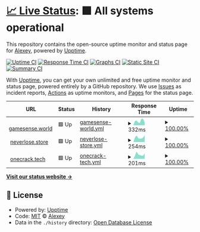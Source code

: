 # [📈 Live Status](https://pukpuker.github.io/uptime): <!--live status--> **🟩 All systems operational**

This repository contains the open-source uptime monitor and status page for [Alexey](https://neverlose.store), powered by [Upptime](https://github.com/upptime/upptime).

[![Uptime CI](https://github.com/pukpuker/uptime/workflows/Uptime%20CI/badge.svg)](https://github.com/pukpuker/uptime/actions?query=workflow%3A%22Uptime+CI%22)
[![Response Time CI](https://github.com/pukpuker/uptime/workflows/Response%20Time%20CI/badge.svg)](https://github.com/pukpuker/uptime/actions?query=workflow%3A%22Response+Time+CI%22)
[![Graphs CI](https://github.com/pukpuker/uptime/workflows/Graphs%20CI/badge.svg)](https://github.com/pukpuker/uptime/actions?query=workflow%3A%22Graphs+CI%22)
[![Static Site CI](https://github.com/pukpuker/uptime/workflows/Static%20Site%20CI/badge.svg)](https://github.com/pukpuker/uptime/actions?query=workflow%3A%22Static+Site+CI%22)
[![Summary CI](https://github.com/pukpuker/uptime/workflows/Summary%20CI/badge.svg)](https://github.com/pukpuker/uptime/actions?query=workflow%3A%22Summary+CI%22)

With [Upptime](https://upptime.js.org), you can get your own unlimited and free uptime monitor and status page, powered entirely by a GitHub repository. We use [Issues](https://github.com/pukpuker/uptime/issues) as incident reports, [Actions](https://github.com/pukpuker/uptime/actions) as uptime monitors, and [Pages](https://pukpuker.github.io/uptime) for the status page.

<!--start: status pages-->
<!-- This summary is generated by Upptime (https://github.com/upptime/upptime) -->
<!-- Do not edit this manually, your changes will be overwritten -->
<!-- prettier-ignore -->
| URL | Status | History | Response Time | Uptime |
| --- | ------ | ------- | ------------- | ------ |
| <img alt="" src="https://favicons.githubusercontent.com/gamesense.world" height="13"> [gamesense.world](https://gamesense.world) | 🟩 Up | [gamesense-world.yml](https://github.com/pukpuker/uptime/commits/HEAD/history/gamesense-world.yml) | <details><summary><img alt="Response time graph" src="./graphs/gamesense-world/response-time-week.png" height="20"> 332ms</summary><br><a href="https://pukpuker.github.io/uptime/history/gamesense-world"><img alt="Response time 257" src="https://img.shields.io/endpoint?url=https%3A%2F%2Fraw.githubusercontent.com%2Fpukpuker%2Fuptime%2FHEAD%2Fapi%2Fgamesense-world%2Fresponse-time.json"></a><br><a href="https://pukpuker.github.io/uptime/history/gamesense-world"><img alt="24-hour response time 373" src="https://img.shields.io/endpoint?url=https%3A%2F%2Fraw.githubusercontent.com%2Fpukpuker%2Fuptime%2FHEAD%2Fapi%2Fgamesense-world%2Fresponse-time-day.json"></a><br><a href="https://pukpuker.github.io/uptime/history/gamesense-world"><img alt="7-day response time 332" src="https://img.shields.io/endpoint?url=https%3A%2F%2Fraw.githubusercontent.com%2Fpukpuker%2Fuptime%2FHEAD%2Fapi%2Fgamesense-world%2Fresponse-time-week.json"></a><br><a href="https://pukpuker.github.io/uptime/history/gamesense-world"><img alt="30-day response time 291" src="https://img.shields.io/endpoint?url=https%3A%2F%2Fraw.githubusercontent.com%2Fpukpuker%2Fuptime%2FHEAD%2Fapi%2Fgamesense-world%2Fresponse-time-month.json"></a><br><a href="https://pukpuker.github.io/uptime/history/gamesense-world"><img alt="1-year response time 257" src="https://img.shields.io/endpoint?url=https%3A%2F%2Fraw.githubusercontent.com%2Fpukpuker%2Fuptime%2FHEAD%2Fapi%2Fgamesense-world%2Fresponse-time-year.json"></a></details> | <details><summary><a href="https://pukpuker.github.io/uptime/history/gamesense-world">100.00%</a></summary><a href="https://pukpuker.github.io/uptime/history/gamesense-world"><img alt="All-time uptime 97.46%" src="https://img.shields.io/endpoint?url=https%3A%2F%2Fraw.githubusercontent.com%2Fpukpuker%2Fuptime%2FHEAD%2Fapi%2Fgamesense-world%2Fuptime.json"></a><br><a href="https://pukpuker.github.io/uptime/history/gamesense-world"><img alt="24-hour uptime 100.00%" src="https://img.shields.io/endpoint?url=https%3A%2F%2Fraw.githubusercontent.com%2Fpukpuker%2Fuptime%2FHEAD%2Fapi%2Fgamesense-world%2Fuptime-day.json"></a><br><a href="https://pukpuker.github.io/uptime/history/gamesense-world"><img alt="7-day uptime 100.00%" src="https://img.shields.io/endpoint?url=https%3A%2F%2Fraw.githubusercontent.com%2Fpukpuker%2Fuptime%2FHEAD%2Fapi%2Fgamesense-world%2Fuptime-week.json"></a><br><a href="https://pukpuker.github.io/uptime/history/gamesense-world"><img alt="30-day uptime 100.00%" src="https://img.shields.io/endpoint?url=https%3A%2F%2Fraw.githubusercontent.com%2Fpukpuker%2Fuptime%2FHEAD%2Fapi%2Fgamesense-world%2Fuptime-month.json"></a><br><a href="https://pukpuker.github.io/uptime/history/gamesense-world"><img alt="1-year uptime 97.46%" src="https://img.shields.io/endpoint?url=https%3A%2F%2Fraw.githubusercontent.com%2Fpukpuker%2Fuptime%2FHEAD%2Fapi%2Fgamesense-world%2Fuptime-year.json"></a></details>
| <img alt="" src="https://favicons.githubusercontent.com/neverlose.store" height="13"> [neverlose.store](https://neverlose.store) | 🟩 Up | [neverlose-store.yml](https://github.com/pukpuker/uptime/commits/HEAD/history/neverlose-store.yml) | <details><summary><img alt="Response time graph" src="./graphs/neverlose-store/response-time-week.png" height="20"> 254ms</summary><br><a href="https://pukpuker.github.io/uptime/history/neverlose-store"><img alt="Response time 277" src="https://img.shields.io/endpoint?url=https%3A%2F%2Fraw.githubusercontent.com%2Fpukpuker%2Fuptime%2FHEAD%2Fapi%2Fneverlose-store%2Fresponse-time.json"></a><br><a href="https://pukpuker.github.io/uptime/history/neverlose-store"><img alt="24-hour response time 293" src="https://img.shields.io/endpoint?url=https%3A%2F%2Fraw.githubusercontent.com%2Fpukpuker%2Fuptime%2FHEAD%2Fapi%2Fneverlose-store%2Fresponse-time-day.json"></a><br><a href="https://pukpuker.github.io/uptime/history/neverlose-store"><img alt="7-day response time 254" src="https://img.shields.io/endpoint?url=https%3A%2F%2Fraw.githubusercontent.com%2Fpukpuker%2Fuptime%2FHEAD%2Fapi%2Fneverlose-store%2Fresponse-time-week.json"></a><br><a href="https://pukpuker.github.io/uptime/history/neverlose-store"><img alt="30-day response time 227" src="https://img.shields.io/endpoint?url=https%3A%2F%2Fraw.githubusercontent.com%2Fpukpuker%2Fuptime%2FHEAD%2Fapi%2Fneverlose-store%2Fresponse-time-month.json"></a><br><a href="https://pukpuker.github.io/uptime/history/neverlose-store"><img alt="1-year response time 277" src="https://img.shields.io/endpoint?url=https%3A%2F%2Fraw.githubusercontent.com%2Fpukpuker%2Fuptime%2FHEAD%2Fapi%2Fneverlose-store%2Fresponse-time-year.json"></a></details> | <details><summary><a href="https://pukpuker.github.io/uptime/history/neverlose-store">100.00%</a></summary><a href="https://pukpuker.github.io/uptime/history/neverlose-store"><img alt="All-time uptime 95.99%" src="https://img.shields.io/endpoint?url=https%3A%2F%2Fraw.githubusercontent.com%2Fpukpuker%2Fuptime%2FHEAD%2Fapi%2Fneverlose-store%2Fuptime.json"></a><br><a href="https://pukpuker.github.io/uptime/history/neverlose-store"><img alt="24-hour uptime 100.00%" src="https://img.shields.io/endpoint?url=https%3A%2F%2Fraw.githubusercontent.com%2Fpukpuker%2Fuptime%2FHEAD%2Fapi%2Fneverlose-store%2Fuptime-day.json"></a><br><a href="https://pukpuker.github.io/uptime/history/neverlose-store"><img alt="7-day uptime 100.00%" src="https://img.shields.io/endpoint?url=https%3A%2F%2Fraw.githubusercontent.com%2Fpukpuker%2Fuptime%2FHEAD%2Fapi%2Fneverlose-store%2Fuptime-week.json"></a><br><a href="https://pukpuker.github.io/uptime/history/neverlose-store"><img alt="30-day uptime 100.00%" src="https://img.shields.io/endpoint?url=https%3A%2F%2Fraw.githubusercontent.com%2Fpukpuker%2Fuptime%2FHEAD%2Fapi%2Fneverlose-store%2Fuptime-month.json"></a><br><a href="https://pukpuker.github.io/uptime/history/neverlose-store"><img alt="1-year uptime 95.99%" src="https://img.shields.io/endpoint?url=https%3A%2F%2Fraw.githubusercontent.com%2Fpukpuker%2Fuptime%2FHEAD%2Fapi%2Fneverlose-store%2Fuptime-year.json"></a></details>
| <img alt="" src="https://favicons.githubusercontent.com/onecrack.tech" height="13"> [onecrack.tech](https://onecrack.tech) | 🟩 Up | [onecrack-tech.yml](https://github.com/pukpuker/uptime/commits/HEAD/history/onecrack-tech.yml) | <details><summary><img alt="Response time graph" src="./graphs/onecrack-tech/response-time-week.png" height="20"> 201ms</summary><br><a href="https://pukpuker.github.io/uptime/history/onecrack-tech"><img alt="Response time 189" src="https://img.shields.io/endpoint?url=https%3A%2F%2Fraw.githubusercontent.com%2Fpukpuker%2Fuptime%2FHEAD%2Fapi%2Fonecrack-tech%2Fresponse-time.json"></a><br><a href="https://pukpuker.github.io/uptime/history/onecrack-tech"><img alt="24-hour response time 176" src="https://img.shields.io/endpoint?url=https%3A%2F%2Fraw.githubusercontent.com%2Fpukpuker%2Fuptime%2FHEAD%2Fapi%2Fonecrack-tech%2Fresponse-time-day.json"></a><br><a href="https://pukpuker.github.io/uptime/history/onecrack-tech"><img alt="7-day response time 201" src="https://img.shields.io/endpoint?url=https%3A%2F%2Fraw.githubusercontent.com%2Fpukpuker%2Fuptime%2FHEAD%2Fapi%2Fonecrack-tech%2Fresponse-time-week.json"></a><br><a href="https://pukpuker.github.io/uptime/history/onecrack-tech"><img alt="30-day response time 198" src="https://img.shields.io/endpoint?url=https%3A%2F%2Fraw.githubusercontent.com%2Fpukpuker%2Fuptime%2FHEAD%2Fapi%2Fonecrack-tech%2Fresponse-time-month.json"></a><br><a href="https://pukpuker.github.io/uptime/history/onecrack-tech"><img alt="1-year response time 189" src="https://img.shields.io/endpoint?url=https%3A%2F%2Fraw.githubusercontent.com%2Fpukpuker%2Fuptime%2FHEAD%2Fapi%2Fonecrack-tech%2Fresponse-time-year.json"></a></details> | <details><summary><a href="https://pukpuker.github.io/uptime/history/onecrack-tech">100.00%</a></summary><a href="https://pukpuker.github.io/uptime/history/onecrack-tech"><img alt="All-time uptime 99.97%" src="https://img.shields.io/endpoint?url=https%3A%2F%2Fraw.githubusercontent.com%2Fpukpuker%2Fuptime%2FHEAD%2Fapi%2Fonecrack-tech%2Fuptime.json"></a><br><a href="https://pukpuker.github.io/uptime/history/onecrack-tech"><img alt="24-hour uptime 100.00%" src="https://img.shields.io/endpoint?url=https%3A%2F%2Fraw.githubusercontent.com%2Fpukpuker%2Fuptime%2FHEAD%2Fapi%2Fonecrack-tech%2Fuptime-day.json"></a><br><a href="https://pukpuker.github.io/uptime/history/onecrack-tech"><img alt="7-day uptime 100.00%" src="https://img.shields.io/endpoint?url=https%3A%2F%2Fraw.githubusercontent.com%2Fpukpuker%2Fuptime%2FHEAD%2Fapi%2Fonecrack-tech%2Fuptime-week.json"></a><br><a href="https://pukpuker.github.io/uptime/history/onecrack-tech"><img alt="30-day uptime 100.00%" src="https://img.shields.io/endpoint?url=https%3A%2F%2Fraw.githubusercontent.com%2Fpukpuker%2Fuptime%2FHEAD%2Fapi%2Fonecrack-tech%2Fuptime-month.json"></a><br><a href="https://pukpuker.github.io/uptime/history/onecrack-tech"><img alt="1-year uptime 99.97%" src="https://img.shields.io/endpoint?url=https%3A%2F%2Fraw.githubusercontent.com%2Fpukpuker%2Fuptime%2FHEAD%2Fapi%2Fonecrack-tech%2Fuptime-year.json"></a></details>

<!--end: status pages-->

[**Visit our status website →**](https://pukpuker.github.io/uptime)

## 📄 License

- Powered by: [Upptime](https://github.com/upptime/upptime)
- Code: [MIT](./LICENSE) © [Alexey](https://neverlose.store)
- Data in the `./history` directory: [Open Database License](https://opendatacommons.org/licenses/odbl/1-0/)

